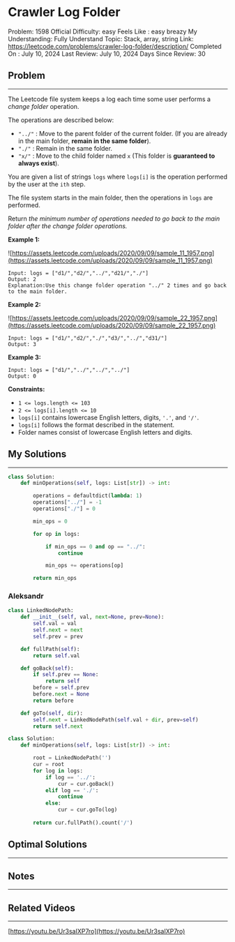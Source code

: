 # Crawler Log Folder

Problem: 1598
Official Difficulty: easy
Feels Like : easy breazy
My Understanding: Fully Understand
Topic: Stack, array, string
Link: https://leetcode.com/problems/crawler-log-folder/description/
Completed On : July 10, 2024
Last Review: July 10, 2024
Days Since Review: 30

## Problem

---

The Leetcode file system keeps a log each time some user performs a *change folder* operation.

The operations are described below:

- `"../"` : Move to the parent folder of the current folder. (If you are already in the main folder, **remain in the same folder**).
- `"./"` : Remain in the same folder.
- `"x/"` : Move to the child folder named `x` (This folder is **guaranteed to always exist**).

You are given a list of strings `logs` where `logs[i]` is the operation performed by the user at the `ith` step.

The file system starts in the main folder, then the operations in `logs` are performed.

Return *the minimum number of operations needed to go back to the main folder after the change folder operations.*

**Example 1:**

![https://assets.leetcode.com/uploads/2020/09/09/sample_11_1957.png](https://assets.leetcode.com/uploads/2020/09/09/sample_11_1957.png)

```
Input: logs = ["d1/","d2/","../","d21/","./"]
Output: 2
Explanation:Use this change folder operation "../" 2 times and go back to the main folder.
```

**Example 2:**

![https://assets.leetcode.com/uploads/2020/09/09/sample_22_1957.png](https://assets.leetcode.com/uploads/2020/09/09/sample_22_1957.png)

```
Input: logs = ["d1/","d2/","./","d3/","../","d31/"]
Output: 3
```

**Example 3:**

```
Input: logs = ["d1/","../","../","../"]
Output: 0
```

**Constraints:**

- `1 <= logs.length <= 103`
- `2 <= logs[i].length <= 10`
- `logs[i]` contains lowercase English letters, digits, `'.'`, and `'/'`.
- `logs[i]` follows the format described in the statement.
- Folder names consist of lowercase English letters and digits.

## My Solutions

---

```python
class Solution:
    def minOperations(self, logs: List[str]) -> int:

        operations = defaultdict(lambda: 1)
        operations["../"] = -1
        operations["./"] = 0

        min_ops = 0

        for op in logs:

            if min_ops == 0 and op == "../":
                continue

            min_ops += operations[op]

        return min_ops
```

### Aleksandr

```python
class LinkedNodePath:
    def __init__(self, val, next=None, prev=None):
        self.val = val
        self.next = next
        self.prev = prev

    def fullPath(self):
        return self.val

    def goBack(self):
        if self.prev == None:
            return self
        before = self.prev
        before.next = None
        return before 

    def goTo(self, dir):
        self.next = LinkedNodePath(self.val + dir, prev=self)
        return self.next

class Solution:
    def minOperations(self, logs: List[str]) -> int:

        root = LinkedNodePath('')
        cur = root
        for log in logs:
            if log == '../':
                cur = cur.goBack()
            elif log == './':
                continue
            else:
                cur = cur.goTo(log)
        
        return cur.fullPath().count('/')
```

## Optimal Solutions

---

## Notes

---

 

## Related Videos

---

[https://youtu.be/Ur3saIXP7ro](https://youtu.be/Ur3saIXP7ro)